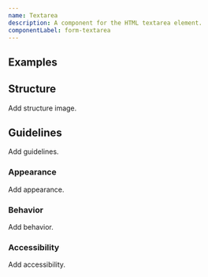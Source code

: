 ```yaml
---
name: Textarea
description: A component for the HTML textarea element.
componentLabel: form-textarea
---
```


## Examples

<story-viewer story-name="base-form-form-textarea--default" title="Textarea"></story-viewer>

## Structure

<todo>Add structure image.</todo>

## Guidelines

<todo>Add guidelines.</todo>

### Appearance

<todo>Add appearance.</todo>

### Behavior

<todo>Add behavior.</todo>

### Accessibility

<todo>Add accessibility.</todo>
